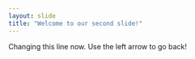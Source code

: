 ```yaml
---
layout: slide
title: "Welcome to our second slide!"
---
```

Changing this line now.
Use the left arrow to go back!

